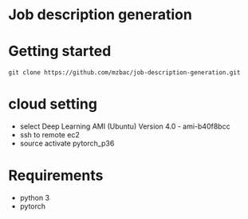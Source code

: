 # Job description generation 

# Getting started
```
git clone https://github.com/mzbac/job-description-generation.git
```
# cloud setting
- select Deep Learning AMI (Ubuntu) Version 4.0 - ami-b40f8bcc
- ssh to remote ec2
- source activate pytorch_p36


# Requirements 
- python 3
- pytorch
